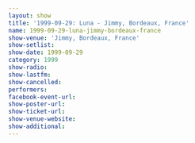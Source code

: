 ```yaml
---
layout: show
title: '1999-09-29: Luna - Jimmy, Bordeaux, France'
name: 1999-09-29-luna-jimmy-bordeaux-france
show-venue: 'Jimmy, Bordeaux, France'
show-setlist: 
show-date: 1999-09-29
category: 1999
show-radio: 
show-lastfm: 
show-cancelled: 
performers: 
facebook-event-url: 
show-poster-url: 
show-ticket-url: 
show-venue-website: 
show-additional: 
---
```


